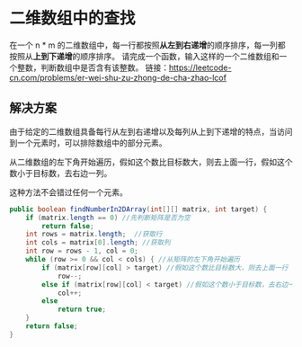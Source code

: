 # 二维数组中的查找

在一个 n * m 的二维数组中，每一行都按照**从左到右递增**的顺序排序，每一列都按照从**上到下递增**的顺序排序。
请完成一个函数，输入这样的一个二维数组和一个整数，判断数组中是否含有该整数。
链接：https://leetcode-cn.com/problems/er-wei-shu-zu-zhong-de-cha-zhao-lcof

## 解决方案

由于给定的二维数组具备每行从左到右递增以及每列从上到下递增的特点，当访问到一个元素时，可以排除数组中的部分元素。

从二维数组的左下角开始遍历，假如这个数比目标数大，则去上面一行，假如这个数小于目标数，去右边一列。

这种方法不会错过任何一个元素。

```java
public boolean findNumberIn2DArray(int[][] matrix, int target) {
    if (matrix.length == 0) //先判断矩阵是否为空
        return false;
    int rows = matrix.length;  //获取行
    int cols = matrix[0].length; //获取列
    int row = rows - 1, col = 0;
    while (row >= 0 && col < cols) { //从矩阵的左下角开始遍历
        if (matrix[row][col] > target) //假如这个数比目标数大，则去上面一行
            row--;
        else if (matrix[row][col] < target) //假如这个数小于目标数，去右边一列
            col++;
        else
            return true;
    }
    return false;
}
```